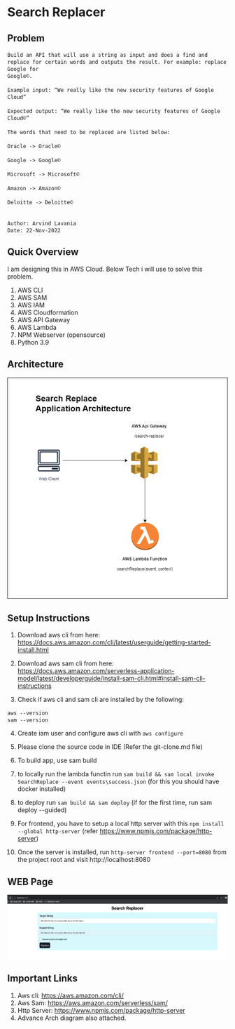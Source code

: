 # Search Replacer

## Problem
```
Build an API that will use a string as input and does a find and replace for certain words and outputs the result. For example: replace Google for
Google©.

Example input: “We really like the new security features of Google Cloud”

Expected output: “We really like the new security features of Google Cloud©”

The words that need to be replaced are listed below:

Oracle -> Oracle©

Google -> Google©

Microsoft -> Microsoft©

Amazon -> Amazon©

Deloitte -> Deloitte©


Author: Arvind Lavania
Date: 22-Nov-2022
```

## Quick Overview
I am designing this in AWS Cloud. Below Tech i will use to solve this problem.
1. AWS CLI
2. AWS SAM
3. AWS IAM
3. AWS Cloudformation
4. AWS API Gateway
5. AWS Lambda
6. NPM Webserver (opensource)
7. Python 3.9

## Architecture
![Search Replace arrchitecture with aws api gateway and lambda function](SearchReplaceArchitecture.drawio.png "Search Replace arrchitecture")



## Setup Instructions

1. Download aws cli from here: https://docs.aws.amazon.com/cli/latest/userguide/getting-started-install.html

2. Download aws sam cli from here: https://docs.aws.amazon.com/serverless-application-model/latest/developerguide/install-sam-cli.html#install-sam-cli-instructions

3. Check if aws cli and sam cli are installed by the following: 
```
aws --version
sam --version
```


4. Create iam user and configure aws cli with `aws configure`

5. Please clone the source code in IDE (Refer the git-clone.md file)

6. To build app, use sam build

7. to locally run the lambda functin run `sam build && sam local invoke SearchReplace --event events\success.json` (for this you should have docker installed)

8. to deploy run `sam build && sam deploy` (if for the first time, run sam deploy --guided)

9. For frontend, you have to setup a local http server with this `npm install --global http-server` (refer https://www.npmjs.com/package/http-server)

10. Once the server is installed, run `http-server frontend --port=8080` from the project root and visit http://localhost:8080

## WEB Page
![WEB Page](search-replace-web.png)


## Important Links
1. Aws cli: https://aws.amazon.com/cli/
2. Aws Sam: https://aws.amazon.com/serverless/sam/
4. Http Server: https://www.npmjs.com/package/http-server
5. Advance Arch diagram also attached. 



